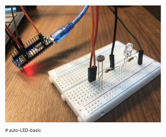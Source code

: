 <p align="center">
  <img src="https://github.com/Puda14/auto-LED-basic/blob/main/schematics/Schematics.jpg" />
</p>
# auto-LED-basic
